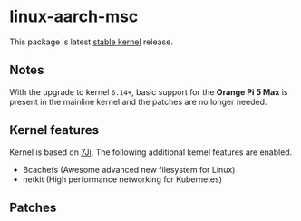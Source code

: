 # linux-aarch-msc

This package is latest [stable kernel](https://git.kernel.org/pub/scm/linux/kernel/git/stable/linux.git) release.

## Notes

With the upgrade to kernel `6.14+`, basic support for the **Orange Pi 5 Max** is present in the mainline kernel and the patches are no longer needed.

## Kernel features

Kernel is based on [7Ji](https://github.com/7Ji-PKGBUILDs/linux-aarch64-7ji). The following additional kernel features are enabled.

- Bcachefs (Awesome advanced new filesystem for Linux)
- netkit (High performance networking for Kubernetes)

## Patches

